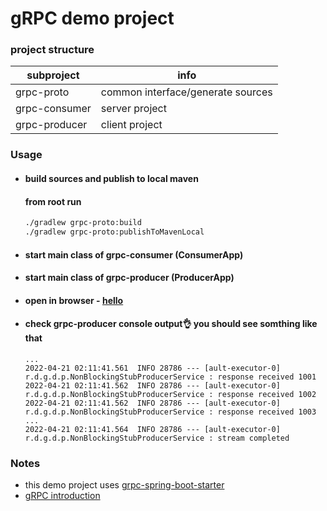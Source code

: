 # gRPC demo project
### **project structure**
| subproject | info |
| ------ | ------ |
| grpc-proto | common interface/generate sources |
| grpc-consumer | server project |
| grpc-producer | client project |

### **Usage**

- #### build sources and publish to local maven

  #### from root run

    ````sh
    ./gradlew grpc-proto:build
    ./gradlew grpc-proto:publishToMavenLocal
    ````

- #### start main class of grpc-consumer (ConsumerApp)
- #### start main class of grpc-producer (ProducerApp)
- #### open in browser - [hello](http://localhost:8090/hello)
- #### check grpc-producer console output👌 you should see somthing like that
    ````
    ...
    2022-04-21 02:11:41.561  INFO 28786 --- [ault-executor-0] r.d.g.d.p.NonBlockingStubProducerService : response received 1001
    2022-04-21 02:11:41.562  INFO 28786 --- [ault-executor-0] r.d.g.d.p.NonBlockingStubProducerService : response received 1002
    2022-04-21 02:11:41.562  INFO 28786 --- [ault-executor-0] r.d.g.d.p.NonBlockingStubProducerService : response received 1003
    ...
    2022-04-21 02:11:41.564  INFO 28786 --- [ault-executor-0] r.d.g.d.p.NonBlockingStubProducerService : stream completed
    ````
### **Notes**
- this demo project uses [grpc-spring-boot-starter](https://yidongnan.github.io/grpc-spring-boot-starter/en/)
- [gRPC introduction](https://grpc.io/docs/what-is-grpc/introduction/)
